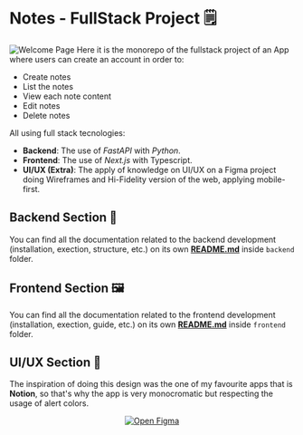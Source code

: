# Notes - FullStack Project 🗒️
![Welcome Page](https://user-images.githubusercontent.com/30848819/236518946-ff46ceba-93e4-4fd0-bb05-d08abf648c63.png)
Here it is the monorepo of the fullstack project of an App where users can create an account in order to:
- Create notes
- List the notes
- View each note content
- Edit notes
- Delete notes
  
All using full stack tecnologies:
- **Backend**: The use of *FastAPI* with *Python*.
- **Frontend**: The use of *Next.js* with Typescript.
- **UI/UX (Extra)**: The apply of knowledge on UI/UX on a Figma project doing Wireframes and Hi-Fidelity version of the web, applying mobile-first. 

## Backend Section 👾
You can find all the documentation related to the backend development (installation, exection, structure, etc.) on its own [**README.md**](https://github.com/Ruben35/notes-fullstack/tree/main/backend#backend-api-for-notes-) inside `backend` folder.

## Frontend Section 🖼️
You can find all the documentation related to the frontend development (installation, exection, guide, etc.) on its own [**README.md**](https://github.com/Ruben35/notes-fullstack/tree/main/frontend#frontend-for-notes-%EF%B8%8F) inside `frontend` folder.

## UI/UX Section 🧩
The inspiration of doing this design was the one of my favourite apps that is **Notion**, so that's why the app is very monocromatic but respecting the usage of alert colors.
<div align="center">

  [![Open Figma](https://user-images.githubusercontent.com/30848819/184499203-9bef0687-5a4f-45e2-8cd5-74973b0e9984.svg)](https://www.figma.com/file/nDJacckBT9cn2LZ8AOVDJU/Notes-FullStack-Project?node-id=0%3A1&t=TTNqjjx4H4J8pyoL-1)
  
</div>
